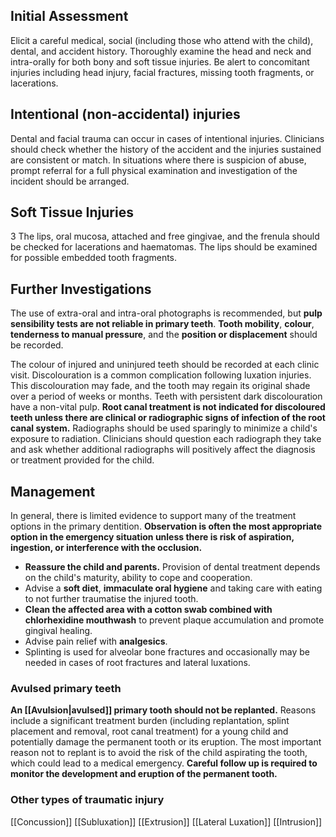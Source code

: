 ## Initial Assessment
Elicit a careful medical, social (including those who attend with the child), dental, and accident history. Thoroughly examine the head and neck and intra-orally for both bony and soft tissue injuries. Be alert to concomitant injuries including head injury, facial fractures, missing tooth fragments, or lacerations.

## Intentional (non-accidental) injuries
Dental and facial trauma can occur in cases of intentional injuries. Clinicians should check whether the history of the accident and the injuries sustained are consistent or match. In situations where there is suspicion of abuse, prompt referral for a full physical examination and investigation of the incident should be arranged.

## Soft Tissue Injuries
3 The lips, oral mucosa, attached and free gingivae, and the frenula should be checked for lacerations and haematomas. The lips should be examined for possible embedded tooth fragments.

## Further Investigations
The use of extra-oral and intra-oral photographs is recommended, but **pulp sensibility tests are not reliable in primary teeth**. **Tooth mobility**, **colour**, **tenderness to manual pressure**, and the **position or displacement** should be recorded. 

The colour of injured and uninjured teeth should be recorded at each clinic visit. Discolouration is a common complication following luxation injuries. This discolouration may fade, and the tooth may regain its original shade over a period of weeks or months. Teeth with persistent dark discolouration have a non-vital pulp. **Root canal treatment is not indicated for discoloured teeth unless there are clinical or radiographic signs of infection of the root canal system.** Radiographs should be used sparingly to minimize a child's exposure to radiation. Clinicians should question each radiograph they take and ask whether additional radiographs will positively affect the diagnosis or treatment provided for the child.

## Management
In general, there is limited evidence to support many of the treatment options in the primary dentition. **Observation is often the most appropriate option in the emergency situation unless there is risk of aspiration, ingestion, or interference with the occlusion.**

* **Reassure the child and parents.** Provision of dental treatment depends on the child's maturity, ability to cope and cooperation.
* Advise a **soft diet**, **immaculate oral hygiene** and taking care with eating to not further traumatise the injured tooth.
* **Clean the affected area with a cotton swab combined with chlorhexidine mouthwash** to prevent plaque accumulation and promote gingival healing.
* Advise pain relief with **analgesics**.
* Splinting is used for alveolar bone fractures and occasionally may be needed in cases of root fractures and lateral luxations.

### Avulsed primary teeth
**An [[Avulsion|avulsed]] primary tooth should not be replanted.** Reasons include a significant treatment burden (including replantation, splint placement and removal, root canal treatment) for a young child and potentially damage the permanent tooth or its eruption. The most important reason not to replant is to avoid the risk of the child aspirating the tooth, which could lead to a medical emergency. **Careful follow up is required to monitor the development and eruption of the permanent tooth.**

### Other types of traumatic injury
[[Concussion]]
[[Subluxation]]
[[Extrusion]]
[[Lateral Luxation]]
[[Intrusion]]